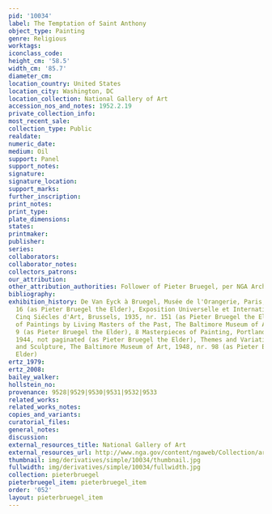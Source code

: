 ```yaml
---
pid: '10034'
label: The Temptation of Saint Anthony
object_type: Painting
genre: Religious
worktags:
iconclass_code:
height_cm: '58.5'
width_cm: '85.7'
diameter_cm:
location_country: United States
location_city: Washington, DC
location_collection: National Gallery of Art
accession_nos_and_notes: 1952.2.19
private_collection_info:
most_recent_sale:
collection_type: Public
realdate:
numeric_date:
medium: Oil
support: Panel
support_notes:
signature:
signature_location:
support_marks:
further_inscription:
print_notes:
print_type:
plate_dimensions:
states:
printmaker:
publisher:
series:
collaborators:
collaborator_notes:
collectors_patrons:
our_attribution:
other_attribution_authorities: Follower of Pieter Bruegel, per NGA Archive.
bibliography:
exhibition_history: De Van Eyck à Bruegel, Musée de l'Orangerie, Paris, 1935, nr.
  16 (as Pieter Bruegel the Elder), Exposition Universelle et Internationale de Bruxelles,
  Cinq Siécles d'Art, Brussels, 1935, nr. 151 (as Pieter Bruegel the Elder), An Exhibition
  of Paintings by Living Masters of the Past, The Baltimore Museum of Art, 1943, nr.
  9 (as Pieter Bruegel the Elder), 8 Masterpieces of Painting, Portland Art Museum,
  1944, not paginated (as Pieter Bruegel the Elder), Themes and Variations in Painting
  and Sculpture, The Baltimore Museum of Art, 1948, nr. 98 (as Pieter Bruegel the
  Elder)
ertz_1979:
ertz_2008:
bailey_walker:
hollstein_no:
provenance: 9528|9529|9530|9531|9532|9533
related_works:
related_works_notes:
copies_and_variants:
curatorial_files:
general_notes:
discussion:
external_resources_title: National Gallery of Art
external_resources_url: http://www.nga.gov/content/ngaweb/Collection/art-object-page.41602.html
thumbnail: img/derivatives/simple/10034/thumbnail.jpg
fullwidth: img/derivatives/simple/10034/fullwidth.jpg
collection: pieterbruegel
pieterbruegel_item: pieterbruegel_item
order: '052'
layout: pieterbruegel_item
---
```

